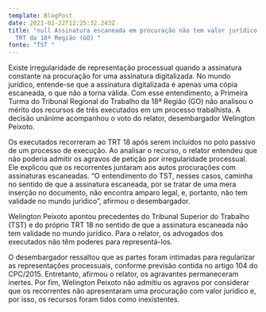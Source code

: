 ```yaml
---
template: BlogPost
date: 2021-02-22T12:25:32.243Z
title: "null Assinatura escaneada em procuração não tem valor jurídico, decide
  TRT da 18ª Região (GO) "
fonte: "TST "
---
```

 Existe irregularidade de representação processual quando a assinatura constante na procuração for uma assinatura digitalizada. No mundo jurídico, entende-se que a assinatura digitalizada é apenas uma cópia escaneada, o que não a torna válida. Com esse entendimento, a Primeira Turma do Tribunal Regional do Trabalho da 18ª Região (GO) não analisou o mérito dos recursos de três executados em um processo trabalhista. A decisão unânime acompanhou o voto do relator, desembargador Welington Peixoto.

Os executados recorreram ao TRT 18 após serem incluídos no polo passivo de um processo de execução. Ao analisar o recurso, o relator entendeu que não poderia admitir os agravos de petição por irregularidade processual. Ele explicou que os recorrentes juntaram aos autos procurações com assinaturas escaneadas. “O entendimento do TST, nesses casos, caminha no sentido de que a assinatura escaneada, por se tratar de uma mera inserção no documento, não encontra amparo legal, e, portanto, não tem validade no mundo jurídico”, afirmou o desembargador.

Welington Peixoto apontou precedentes do Tribunal Superior do Trabalho (TST) e do próprio TRT 18 no sentido de que a assinatura escaneada não tem validade no mundo jurídico. Para o relator, os advogados dos executados não têm poderes para representá-los.

O desembargador ressaltou que as partes foram intimadas para regularizar as representações processuais, conforme previsão contida no artigo 104 do CPC/2015. Entretanto, afirmou o relator, os agravantes permaneceram inertes. Por fim, Welington Peixoto não admitiu os agravos por considerar que os recorrentes não apresentaram uma procuração com valor jurídico e, por isso, os recursos foram tidos como inexistentes.